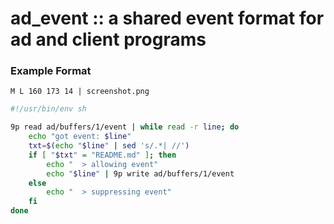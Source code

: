 # ad_event :: a shared event format for ad and client programs

### Example Format
```
M L 160 173 14 | screenshot.png
```

```bash
#!/usr/bin/env sh

9p read ad/buffers/1/event | while read -r line; do
    echo "got event: $line"
    txt=$(echo "$line" | sed 's/.*| //')
    if [ "$txt" = "README.md" ]; then
        echo "  > allowing event"
        echo "$line" | 9p write ad/buffers/1/event
    else
        echo "  > suppressing event"
    fi
done
```
